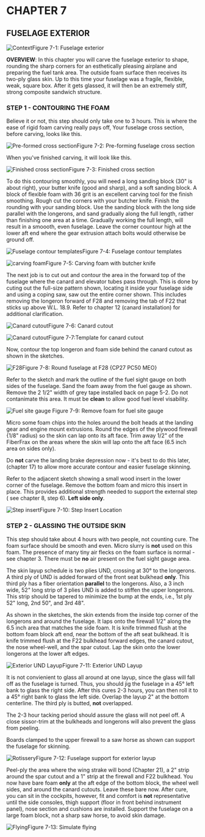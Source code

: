 # CHAPTER 7 

## FUSELAGE EXTERIOR

![Context](../images/07/07_00.png)Figure 7-1: Fuselage exterior

**OVERVIEW**: In this chapter you will carve the fuselage exterior to shape, rounding the sharp corners for an esthetically pleasing airplane and preparing the fuel tank area. The outside foam surface then receives its two-ply glass skin. Up to this time your fuselage was a fra­gile, flexible, weak, square box. After it gets glassed, it will then be an extreme­ly stiff, strong composite sandwich struc­ture.

### STEP 1 - CONTOURING THE FOAM

Believe it or not, this step should only take one to 3 hours. This is where the ease of rigid foam carving really pays off, Your fuselage cross section, before carving, looks like this.

![Pre-formed cross section](../images/07/07_01.png)Figure 7-2: Pre-forming fuselage cross section

When you've finished carving, it will look like this.

![Finished cross section](../images/07/07_11.png)Figure 7-3: Finished cross section

To do this contouring smoothly, you will need a long sanding block (30" is about right), your butter knife (good and sharp), and a soft sanding block. A block of flexible foam with 36 grit is an excellent carving tool for the finish smoothing. Rough cut the corners with your butcher knife. Finish the rounding with your sanding block. Use the sanding block with the long side parallel with the longerons, and sand gradually along the full length, rather than finishing one area at a time. Gradually working the full length, will result in a smoooth, even fuselage. Leave the corner countour high at the lower aft end where the gear extrusion attach bolts would otherwise be ground off.

![Fuselage contour templates](../images/07/07_02.png)Figure 7-4: Fuselage contour templates

![carving foam](../images/07/07_03.png)Figure 7-5: Carving foam with butcher knife

The next job is to cut out and contour the area in the forward top of the fuse­lage where the canard and elevator tubes pass through. This is done by cuting out the full-size pattern shown, locating it inside your fuselage side and using a coping saw, saw out the entire corner shown. This includes removing the longeron forward of F28 and removing the tab of F22 that sticks up above W.L. 18.9. Refer to chapter 12 (canard installation) for additional clarification. 

![Canard cutout](../images/07/07_04.png)Figure 7-6: Canard cutout

![Canard cutout](../images/07/07_06.png)Figure 7-7:Template for canard cutout

Now, contour the top longeron and foam side behind the canard cutout as shown in the sketches.

![F28](../images/07/07_05.png)Figure 7-8: Round fuselage at F28 {CP27 PC50 MEO}

Refer to the sketch and mark the outline of the fuel sight gauge on both sides of the fuselage. Sand the foam away from the fuel gauge as shown. Remove the 2 1/2" width of grey tape installed back on page 5-2. Do not contanimate this area. It must be **clean** to allow good fuel level visability.

![Fuel site gauge](../images/07/07_07.png) Figure 7-9: Remove foam for fuel site gauge

Micro some foam chips into the holes around the bolt heads at the landing gear and engine mount extrusions. Round the edges of the plywood firewall {1/8" radius) so the skin can lap onto its aft face. Trim away 1/2" of the FiberFrax on the areas where the skin will lap onto the aft face (6.5 inch area on sides only).

Do **not** carve the landing brake depression now - it's best to do this later, (chapter 17) to allow more accurate contour and easier fuselage skinning.

Refer to the adjacent sketch showing a small wood insert in the lower corner of the fuselage. Remove the bottom foam and micro this insert in place. This provides additional strength needed to support the external step ( see chapter 8, step 6). **Left side only**.

![Step insert](../images/07/07_12.png)Figure 7-10: Step Insert Location

### STEP 2 - GLASSING THE OUTSIDE SKIN

This step should take about 4 hours with two people, not counting cure. The foam surface should be smooth and even. Micro slurry is **not** used on this foam. The presence of many tiny air flecks on the foam surface is normal - see chapter 3. There must be **no** air present on the fuel sight gauge area.

The skin layup schedule is two plies UND, crossing at 30° to the longerons. A third ply of UND is added forward of the front seat bulkhead **only**. This third ply has a fiber orientation **parallel** to the longerons. Also, a 3 inch wide, 52" long strip of 3 plies UND is added to stiffen the upper longerons. This strip should be tapered to minimize the bump at the ends, i.e., 1st ply 52" long, 2nd 50", and 3rd 48". 

As shown in the sketches, the skin extends from the inside top corner of the longerons and around the fuselage. It laps onto the firewall 1/2" along the 6.5 inch area that matches the side foam. It is knife trimmed flush at the bottom foam block aft end, near the bottom of the aft seat bulkhead. It is knife trimmed flush at the F22 bulkhead forward edges, the canard cutout, the nose wheel-well, and the spar cutout. Lap the skin onto the lower longerons at the lower aft edges.

![Exterior UND Layup](../images/07/07_08.png)Figure 7-11: Exterior UND Layup

It is not convienient to glass all around at one layup, since the glass will fall off as the fuselage is turned. Thus, you should jig the fuselage in a 45° left bank to glass the right side. After this cures 2-3 hours, you can then roll it to a 45° right bank to glass the left side. Overlap the layup 2" at the bottom centerline. The third ply is butted, **not** overlapped.

The 2-3 hour tacking period should assure the glass will not peel off. A close sissor-trim at the bulkheads and longerons will also prevent the glass from peeling.

Boards clamped to the upper firewall to a saw horse as shown can support the fuselage for skinning.

![Rotissery](../images/07/07_09.png)Figure 7-12: Fuselage support for exterior layup

Peel-ply the area where the wing strake will bond (Chapter 21), a 2" strip around the spar cutout and a 1" strip at the firewall and F22 bulkhead. You now have bare foam **only** at the aft edge of the bottom block, the wheel well sides, and around the canard cutouts. Leave these bare now. After cure, you can sit in the cockpits, however, fit and comfort is **not** representative until the side consoles, thigh support (floor in front behind instrument panel), nose section and cushions are installed. Support the fuselage on a large foam block, not a sharp saw horse, to avoid skin damage. 

![Flying](../images/07/07_10.png)Figure 7-13: Simulate flying